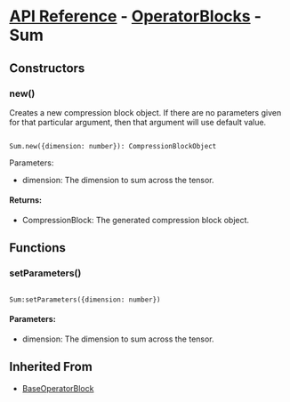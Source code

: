# [API Reference](../../API.md) - [OperatorBlocks](../OperatorBlocks.md) - Sum

## Constructors

### new()

Creates a new compression block object. If there are no parameters given for that particular argument, then that argument will use default value.

```

Sum.new({dimension: number}): CompressionBlockObject

```

Parameters:

* dimension: The dimension to sum across the tensor.

#### Returns:

* CompressionBlock: The generated compression block object.

## Functions

### setParameters()

```

Sum:setParameters({dimension: number})

```

#### Parameters:

* dimension: The dimension to sum across the tensor.

## Inherited From

* [BaseOperatorBlock](BaseOperatorBlock.md)
